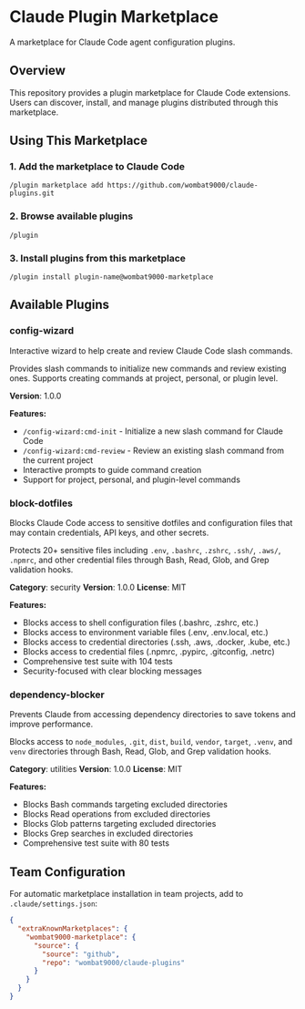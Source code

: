 # Claude Plugin Marketplace

A marketplace for Claude Code agent configuration plugins.

## Overview

This repository provides a plugin marketplace for Claude Code extensions. Users can discover, install, and manage plugins distributed through this marketplace.

## Using This Marketplace

### 1. Add the marketplace to Claude Code

```shell
/plugin marketplace add https://github.com/wombat9000/claude-plugins.git
```

### 2. Browse available plugins

```shell
/plugin
```

### 3. Install plugins from this marketplace

```shell
/plugin install plugin-name@wombat9000-marketplace
```

## Available Plugins

### config-wizard

Interactive wizard to help create and review Claude Code slash commands.

Provides slash commands to initialize new commands and review existing ones. Supports creating commands at project, personal, or plugin level.

**Version**: 1.0.0

**Features:**
- `/config-wizard:cmd-init` - Initialize a new slash command for Claude Code
- `/config-wizard:cmd-review` - Review an existing slash command from the current project
- Interactive prompts to guide command creation
- Support for project, personal, and plugin-level commands

### block-dotfiles

Blocks Claude Code access to sensitive dotfiles and configuration files that may contain credentials, API keys, and other secrets.

Protects 20+ sensitive files including `.env`, `.bashrc`, `.zshrc`, `.ssh/`, `.aws/`, `.npmrc`, and other credential files through Bash, Read, Glob, and Grep validation hooks.

**Category**: security
**Version**: 1.0.0
**License**: MIT

**Features:**
- Blocks access to shell configuration files (.bashrc, .zshrc, etc.)
- Blocks access to environment variable files (.env, .env.local, etc.)
- Blocks access to credential directories (.ssh, .aws, .docker, .kube, etc.)
- Blocks access to credential files (.npmrc, .pypirc, .gitconfig, .netrc)
- Comprehensive test suite with 104 tests
- Security-focused with clear blocking messages

### dependency-blocker

Prevents Claude from accessing dependency directories to save tokens and improve performance.

Blocks access to `node_modules`, `.git`, `dist`, `build`, `vendor`, `target`, `.venv`, and `venv` directories through Bash, Read, Glob, and Grep validation hooks.

**Category**: utilities
**Version**: 1.0.0
**License**: MIT

**Features:**
- Blocks Bash commands targeting excluded directories
- Blocks Read operations from excluded directories
- Blocks Glob patterns targeting excluded directories
- Blocks Grep searches in excluded directories
- Comprehensive test suite with 80 tests

## Team Configuration

For automatic marketplace installation in team projects, add to `.claude/settings.json`:

```json
{
  "extraKnownMarketplaces": {
    "wombat9000-marketplace": {
      "source": {
        "source": "github",
        "repo": "wombat9000/claude-plugins"
      }
    }
  }
}
```